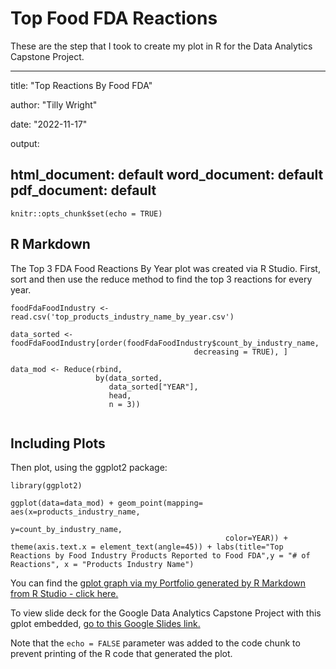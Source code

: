 # Top Food FDA Reactions
These are the step that I took to create my plot in R for the Data Analytics Capstone Project.

---
title: "Top Reactions By Food FDA"

author: "Tilly Wright"

date: "2022-11-17"

output:

  html_document: default
  word_document: default
  pdf_document: default
---

```{r setup, include=FALSE}
knitr::opts_chunk$set(echo = TRUE)
```

## R Markdown

The Top 3 FDA Food Reactions By Year plot was created via R Studio. First, sort and then use the reduce method to find the top 3 reactions for every year.


```{r plotting}
foodFdaFoodIndustry <- read.csv('top_products_industry_name_by_year.csv')

data_sorted <- foodFdaFoodIndustry[order(foodFdaFoodIndustry$count_by_industry_name,
                                         decreasing = TRUE), ]

data_mod <- Reduce(rbind,
                   by(data_sorted,
                      data_sorted["YEAR"],
                      head,
                      n = 3))


```

## Including Plots

Then plot, using the ggplot2 package:

```{r ggplot2, echo=FALSE}
library(ggplot2)

ggplot(data=data_mod) + geom_point(mapping= aes(x=products_industry_name,
                                                y=count_by_industry_name,
                                                color=YEAR)) + theme(axis.text.x = element_text(angle=45)) + labs(title="Top Reactions by Food Industry Products Reported to Food FDA",y = "# of Reactions", x = "Products Industry Name")

```
You can find the [gplot graph via my Portfolio generated by R Markdown from R Studio - click here.](https://tillywright.com/images/top_reactions_by_food_fda_rmarkdown.html)

To view slide deck for the Google Data Analytics Capstone Project with this gplot embedded, [go to this Google Slides link.](https://docs.google.com/presentation/d/1bAmWur7bIPNSrVIV5aIlh5wk0WmRkIOCUIAI8PK-wTU/edit?usp=sharing)

Note that the `echo = FALSE` parameter was added to the code chunk to prevent printing of the R code that generated the plot.

